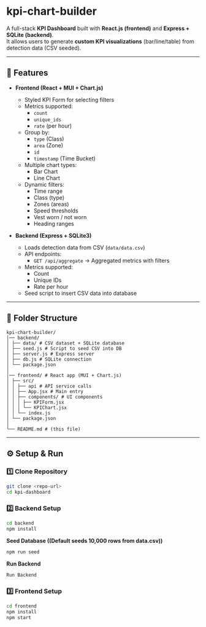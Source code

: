 # kpi-chart-builder

A full-stack **KPI Dashboard** built with **React.js (frontend)** and **Express + SQLite (backend)**.  
It allows users to generate **custom KPI visualizations** (bar/line/table) from detection data (CSV seeded).  

---

## 🚀 Features

- **Frontend (React + MUI + Chart.js)**
  - Styled KPI Form for selecting filters
  - Metrics supported:
    - `count`
    - `unique_ids`
    - `rate` (per hour)
  - Group by:
    - `type` (Class)
    - `area` (Zone)
    - `id`
    - `timestamp` (Time Bucket)
  - Multiple chart types:
    - Bar Chart
    - Line Chart
  - Dynamic filters:
    - Time range
    - Class (type)
    - Zones (areas)
    - Speed thresholds
    - Vest worn / not worn
    - Heading ranges

- **Backend (Express + SQLite3)**
  - Loads detection data from CSV (`data/data.csv`)
  - API endpoints:
    - `GET /api/aggregate` → Aggregated metrics with filters
  - Metrics supported:
    - Count
    - Unique IDs
    - Rate per hour
  - Seed script to insert CSV data into database

---

## 📂 Folder Structure

```
kpi-chart-builder/
│── backend/
│ ├── data/ # CSV dataset + SQLite database
│ ├── seed.js # Script to seed CSV into DB
│ ├── server.js # Express server
│ ├── db.js # SQLite connection
│ └── package.json
│
│── frontend/ # React app (MUI + Chart.js)
│ ├── src/
│ │ ├── api # API service calls
│ │ ├── App.jsx # Main entry
│ │ ├── components/ # UI components
│ │ │ ├── KPIForm.jsx
│ │ │ └── KPIChart.jsx
│ │ └── index.js
│ └── package.json
│
└── README.md # (this file)
```

---

## ⚙️ Setup & Run

### 1️⃣ Clone Repository
```sh
git clone <repo-url>
cd kpi-dashboard
```

### 2️⃣ Backend Setup
```sh
cd backend
npm install
```

**Seed Database ((Default seeds 10,000 rows from data.csv))**
```sh
npm run seed
```

**Run Backend**
```sh
Run Backend
```

### 3️⃣ Frontend Setup
```sh
cd frontend
npm install
npm start
```


